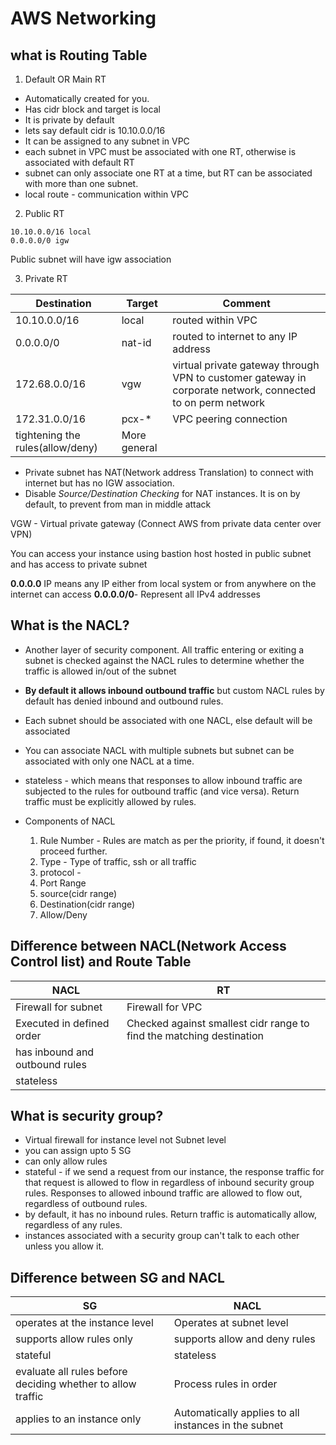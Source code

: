 # AWS Networking

## what is Routing Table

1. Default OR Main RT
  - Automatically created for you.
  - Has cidr block and target is local
  - It is private by default
  - lets say default cidr is 10.10.0.0/16
  - It can be assigned to any subnet in VPC
  - each subnet in VPC must be associated with one RT, otherwise is associated with default RT
  - subnet can only associate one RT at a time, but RT can be associated with more than one subnet.
  - local route - communication within VPC

2. Public RT
  ```
  10.10.0.0/16 local
  0.0.0.0/0 igw
  ```
Public subnet will have igw association

3. Private RT

|Destination|Target|Comment|
|---|---|---|
|10.10.0.0/16|local|routed within VPC|
|0.0.0.0/0|nat-id|routed to internet to any IP address|
|172.68.0.0/16|vgw|virtual private gateway through VPN to customer gateway in corporate network, connected to on perm network|
|172.31.0.0/16|pcx-*|VPC peering connection|
|tightening the rules(allow/deny)|More general||

  - Private subnet has NAT(Network address Translation) to connect with internet but has no IGW association.
  - Disable *Source/Destination Checking* for NAT instances. It is on by default, to prevent from man in middle attack

VGW - Virtual private gateway (Connect AWS from private data center over VPN)



You can access your instance using bastion host hosted in public subnet and has access to private subnet

**0.0.0.0** IP means any IP either from local system or from anywhere on the internet can access
**0.0.0.0/0**- Represent all IPv4 addresses

## What is the NACL?
- Another layer of security component.  All traffic entering or exiting a subnet is checked against the NACL rules to determine whether the traffic is allowed in/out of the subnet
- **By default it allows inbound outbound traffic** but custom NACL rules by default has denied inbound and outbound rules.
- Each subnet should be associated with one NACL, else default will be associated
- You can associate NACL with multiple subnets but subnet can be associated with only one NACL at a time.
- stateless - which means that responses to allow inbound traffic are subjected to the rules for outbound traffic (and vice versa). Return traffic must be explicitly allowed by rules.

- Components of NACL
  1. Rule Number - Rules are match as per the priority, if found, it doesn't proceed further.
  2. Type - Type of traffic, ssh or all traffic
  3. protocol -
  4. Port Range
  5. source(cidr range)
  6. Destination(cidr range)
  7. Allow/Deny


## Difference between NACL(Network Access Control list) and Route Table
|NACL|RT|
|---|---|
|Firewall for subnet|Firewall for VPC|
|Executed in defined order|Checked against smallest cidr range to find the matching destination|
|has inbound and outbound rules||
|stateless||

## What is security group?
  - Virtual firewall for instance level not Subnet level
  - you can assign upto 5 SG
  - can only allow rules
  - stateful - if we send a request from our instance, the response traffic for that request is allowed to flow in regardless of inbound security group rules. Responses to allowed inbound traffic are allowed to flow out, regardless of outbound rules.
  - by default, it has no inbound rules. Return traffic is automatically allow, regardless of any rules.
  - instances associated with a security group can't talk to each other unless you allow it.

## Difference between SG and NACL
|SG|NACL|
|---|---|
|operates at the instance level|Operates at subnet level|
|supports allow rules only|supports allow and deny rules|
|stateful|stateless|
|evaluate all rules before deciding whether to allow traffic|Process rules in order|
|applies to an instance only|Automatically applies to all instances in the subnet|
